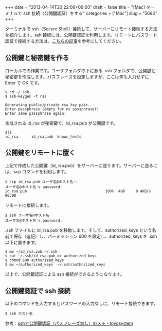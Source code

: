 +++
date = "2013-04-14T20:22:06+09:00"
draft = false
title = "[Mac] ターミナルで ssh 接続（公開鍵認証）をする"
categories = ["Mac"]
slug = "5680"
+++

ターミナルで ssh（Secure Shell）接続して、サーバーにリモート接続する方法を紹介します。ssh 接続には、公開鍵認証を利用します。リモートにパスワード認証で接続する方法は、[こちらの記事](http://rakuishi.com/mac/5679/)を参考にしてください。

## 公開鍵と秘密鍵を作る

ローカルでの作業です。ユーザフォルダの下にある .ssh フォルダで、公開鍵と秘密鍵を作成します。パスフレーズを設定しますが、ここは何も入力せずに Enter で OK です。

```
$ cd ~/.ssh
$ ssh-keygen -t rsa

Generating public/private rsa key pair.
Enter passphrase (empty for no passphrase): 
Enter same passphrase again: 
```

生成される id_rsa が秘密鍵で、id_rsa.pub が公開鍵です。

```
$ls
id_rsa		id_rsa.pub	known_hosts
```

## 公開鍵をリモートに置く

上記で作成した公開鍵（id_rsa.pub）をサーバーに送ります。サーバーに送るには、scp コマンドを利用します。

```
$ scp id_rsa.pub ユーザ名@ホスト名:~
ユーザ名@ホスト名's password: 
id_rsa.pub                                    100%  408     0.4KB/s   00:00
```

リモートに接続します。

```
$ ssh ユーザ名@ホスト名
ユーザ名@ホスト名's password:
```

.ssh ファイルに id_rsa.pub を移動します。そして、authorized_keys という名前で保存（追記）し、パーミッション 600 を設定し、authorized_keys を .ssh 以下に置きます。

```
$ mv ~/id_rsa.pub ~/.ssh
$ cat ~/.ssh/id_rsa.pub >> authorized_keys
$ chmod 600 authorized_keys 
$ mv ~/authorized_keys  ~/.ssh/authorized_keys
```

以上で、公開鍵認証による ssh 接続ができるようになります。

## 公開鍵認証で ssh 接続

以下のコマンドを入力するとパスワードの入力なしに、リモート接続できます。

```
$ ssh ホスト名
```

参考：[sshで公開鍵認証（パスフレーズ無し）のメモ - toyosystem](http://www.jamboree.jp/cms/archives/238)
